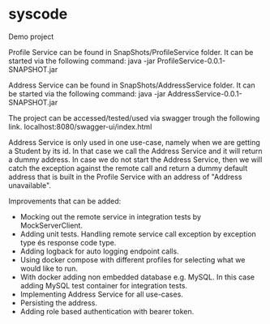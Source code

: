 # syscode
Demo project


Profile Service can be found in SnapShots/ProfileService folder.
It can be started via the following command:
java -jar ProfileService-0.0.1-SNAPSHOT.jar


Address Service can be found in SnapShots/AddressService folder.
It can be started via the following command:
java -jar AddressService-0.0.1-SNAPSHOT.jar


The project can be accessed/tested/used via swagger trough the following link.
localhost:8080/swagger-ui/index.html


Address Service is only used in one use-case, namely when we are getting a Student by its id.
In that case we call the Address Service and it will return a dummy address.
In case we do not start the Address Service, then we will catch the exception against the remote call
and return a dummy default address that is built in the Profile Service with an address of "Address unavailable". 


Improvements that can be added:
* Mocking out the remote service in integration tests by MockServerClient.
* Adding unit tests. Handling remote service call exception by exception type és response code type.
* Adding logback for auto logging endpoint calls.
* Using docker compose with different profiles for selecting what we would like to run.
* With docker adding non embedded database e.g. MySQL. In this case adding MySQL test container for integration tests.  
* Implementing Address Service for all use-cases.
* Persisting the address.
* Adding role based authentication with bearer token.